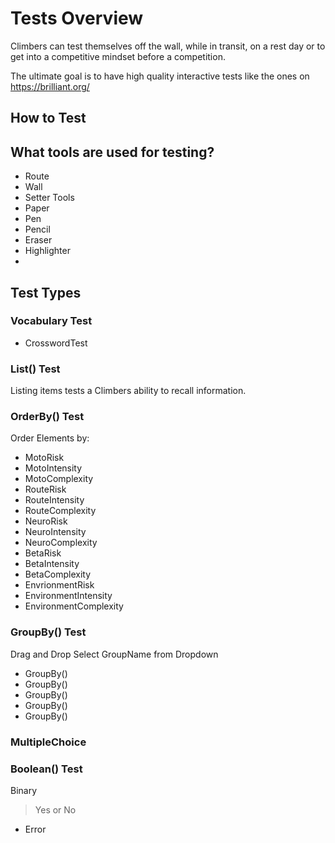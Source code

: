 # Tests Overview

Climbers can test themselves off the wall, while in transit, on a rest day or to get into a competitive mindset before a competition.

The ultimate goal is to have high quality interactive tests like the ones on <https://brilliant.org/>

## How to Test

## What tools are used for testing?

- Route
- Wall
- Setter Tools
- Paper
- Pen
- Pencil
- Eraser
- Highlighter
-

## Test Types

### Vocabulary Test

- CrosswordTest

### List() Test

Listing items tests a Climbers ability to recall information.

### OrderBy() Test

Order Elements by:

- MotoRisk
- MotoIntensity
- MotoComplexity
- RouteRisk
- RouteIntensity
- RouteComplexity
- NeuroRisk
- NeuroIntensity
- NeuroComplexity
- BetaRisk
- BetaIntensity
- BetaComplexity
- EnvrionmentRisk
- EnvironmentIntensity
- EnvironmentComplexity

### GroupBy() Test

Drag and Drop
Select GroupName from Dropdown

- GroupBy()
- GroupBy()
- GroupBy()
- GroupBy()
- GroupBy()

### MultipleChoice

### Boolean() Test

Binary

> Yes or No

- Error

